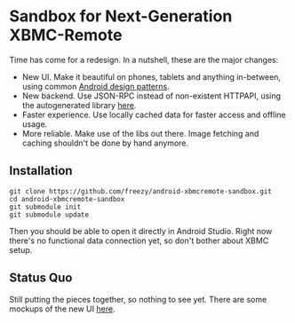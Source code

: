 
Sandbox for Next-Generation XBMC-Remote
=======================================

Time has come for a redesign. In a nutshell, these are the major changes:

* New UI. Make it beautiful on phones, tablets and anything in-between, using
  common [Android design patterns](http://developer.android.com/design/index.html).
* New backend. Use JSON-RPC instead of non-existent HTTPAPI, using the
  autogenerated library [here](https://github.com/freezy/xbmc-jsonrpclib-android).
* Faster experience. Use locally cached data for faster access and offline usage.
* More reliable. Make use of the libs out there. Image fetching and caching shouldn't
  be done by hand anymore.

## Installation

    git clone https://github.com/freezy/android-xbmcremote-sandbox.git
    cd android-xbmcremote-sandbox
    git submodule init
    git submodule update

Then you should be able to open it directly in Android Studio. Right now there's no
functional data connection yet, so don't bother about XBMC setup.

## Status Quo
Still putting the pieces together, so nothing to see yet. There are some mockups of
the new UI [here](https://github.com/freezy/android-xbmcremote-sandbox/tree/master/doc/mockups).

